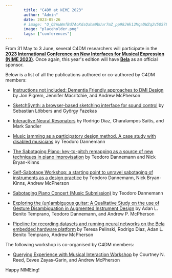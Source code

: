 ```yaml
---
        title: "C4DM at NIME 2023"
        author: "Admin"
        date: 2023-05-26
        # image: "Q_Q2WwWmfBd7AoXdsQahm9bUur7mZ_pp98JWk12MqaDWZq2V5OS7E6tktdlDte67f5H67qcRP-Qh4Xp_LjgBVbhusvreZGG0YtcGVbuyvg1rGfTfwPjYGbksTVsAs4iBzA=w1280"
        image: "placeholder.png"
        tags: ["conferences"]
---
```


<p></p>

From 31 May to 3 June, several C4DM researchers will participate in the <b>[2023 International Conference on New Interfaces for Musical Expression (NIME 2023)](http://nime2023.org/)</b>. Once again, this year's edition will have <b>[Bela](https://bela.io/)</b> as an official sponsor.

Below is a list of all the publications authored or co-authored by C4DM members:

* [Instructions not included: Dementia Friendly approaches to DMI Design]() by Jon Pigrem, Jennifer Macritchie, and Andrew McPherson

* [SketchSynth: a browser-based sketching interface for sound control](https://sebastianlobbers.com/static/9324af8a968715544e88586037601b98/SketchSynth_Lobbers_NIME.pdf) by Sebastian Löbbers and György Fazekas

* [Interactive Neural Resonators](https://arxiv.org/abs/2305.14867) by Rodrigo Diaz, Charalampos Saitis, and Mark Sandler

* [Music jamming as a participatory design method. A case study with disabled musicians](https://teodannemann.files.wordpress.com/2023/05/nime2023_disability-2.pdf) by Teodoro Dannemann 

* [The Sabotaging Piano: key-to-pitch remapping as a source of new techniques in piano improvisation](https://teodannemann.files.wordpress.com/2023/05/nime2023_wip-5.pdf) by Teodoro Dannemann and Nick Bryan-Kinns

* [Self-Sabotage Workshop: a starting point to unravel sabotaging of instruments as a design practice](https://teodannemann.files.wordpress.com/2023/05/nime2023_final-4.pdf) by Teodoro Dannemann, Nick Bryan-Kinns, Andrew McPherson

* [Sabotaging Piano Concert (Music Submission)](https://teodannemann.files.wordpress.com/2023/05/nime2023_music-1.pdf) by Teodoro Dannemann

* [Exploring the (un)ambiguous guitar: A Qualitative Study on the use of Gesture Disambiguation in Augmented Instrument Design]() by Adan L. Benito Temprano, Teodoro Dannemann, and Andrew P. McPherson

* [Pipeline for recording datasets and running neural networks on the Bela embedded hardware platform](https://www.teresapelinski.com/documents/2023-nime-cr-pipeline-nn-bela-v3.pdf) by Teresa Pelinski, Rodrigo Diaz,  Adan L. Benito Temprano, Andrew McPherson

The following workshop is co-organised by C4DM members:

* [Querying Experience with Musical Interaction Workshop](https://qe4nime.github.io/) by Courtney N. Reed, Eevee Zayas-Garin, and Andrew McPherson

Happy NIMEing!
